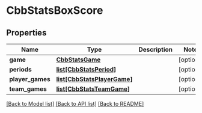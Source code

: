 # CbbStatsBoxScore

## Properties
Name | Type | Description | Notes
------------ | ------------- | ------------- | -------------
**game** | [**CbbStatsGame**](CbbStatsGame.md) |  | [optional] 
**periods** | [**list[CbbStatsPeriod]**](CbbStatsPeriod.md) |  | [optional] 
**player_games** | [**list[CbbStatsPlayerGame]**](CbbStatsPlayerGame.md) |  | [optional] 
**team_games** | [**list[CbbStatsTeamGame]**](CbbStatsTeamGame.md) |  | [optional] 

[[Back to Model list]](../README.md#documentation-for-models) [[Back to API list]](../README.md#documentation-for-api-endpoints) [[Back to README]](../README.md)

